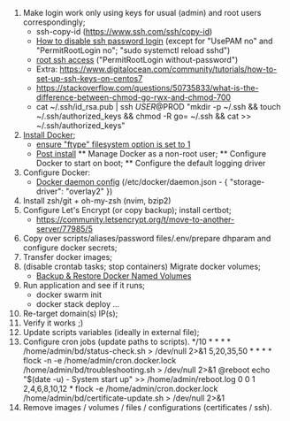 1. Make login work only using keys for usual (admin) and root users correspondingly;
	* ssh-copy-id (https://www.ssh.com/ssh/copy-id)
	* [How to disable ssh password login](https://www.cyberciti.biz/faq/how-to-disable-ssh-password-login-on-linux/) (except for "UsePAM no" and "PermitRootLogin no"; "sudo systemctl reload sshd")
	* [root ssh access](https://unix.stackexchange.com/a/92397) ("PermitRootLogin without-password")
	* Extra: https://www.digitalocean.com/community/tutorials/how-to-set-up-ssh-keys-on-centos7
	* https://stackoverflow.com/questions/50735833/what-is-the-difference-between-chmod-go-rwx-and-chmod-700
	* cat ~/.ssh/id_rsa.pub | ssh $USER@$PROD "mkdir -p ~/.ssh && touch ~/.ssh/authorized_keys && chmod -R go= ~/.ssh && cat >> ~/.ssh/authorized_keys"
2. [Install Docker](https://docs.docker.com/engine/install/centos/);
	* [ensure "ftype" filesystem option is set to 1](https://docs.docker.com/storage/storagedriver/overlayfs-driver/)
	* [Post install](https://docs.docker.com/engine/install/linux-postinstall/)
		** Manage Docker as a non-root user;
		** Configure Docker to start on boot;
		** Configure the default logging driver
3. Configure Docker:
	* [Docker daemon config](https://docs.docker.com/config/daemon/) (/etc/docker/daemon.json - { "storage-driver": "overlay2" })
4. Install zsh/git + oh-my-zsh (nvim, bzip2)
5. Configure Let's Encrypt (or copy backup); install certbot;
	* https://community.letsencrypt.org/t/move-to-another-server/77985/5
6. Copy over scripts/aliases/password files/.env/prepare dhparam and configure docker secrets;
7. Transfer docker images;
8. (disable crontab tasks; stop containers) Migrate docker volumes;
	* [Backup & Restore Docker Named Volumes](https://medium.com/@loomchild/backup-restore-docker-named-volumes-350397b8e362)
9. Run application and see if it runs;
	* docker swarm init
	* docker stack deploy ...
10. Re-target domain(s) IP(s);
12. Verify it works ;)
13. Update scripts variables (ideally in external file);
14. Configure cron jobs (update paths to scripts).
	*/10 * * * * /home/admin/bd/status-check.sh > /dev/null 2>&1
	5,20,35,50 * * * * flock -n -e /home/admin/cron.docker.lock /home/admin/bd/troubleshooting.sh > /dev/null 2>&1
	@reboot echo "$(date -u) - System start up" >> /home/admin/reboot.log
	0 0 1 2,4,6,8,10,12 * flock -e /home/admin/cron.docker.lock /home/admin/bd/certificate-update.sh > /dev/null 2>&1
15. Remove images / volumes / files / configurations (certificates / ssh).